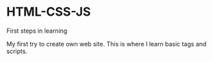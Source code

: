 # HTML-CSS-JS
First steps in learning

My first try to create own web site.
This is where I learn basic tags and scripts.
